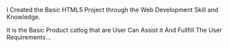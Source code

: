 I Created the Basic HTML5 Project through the Web Development Skill and Knowledge.

It is the Basic Product catlog that are User Can Assist it And Fullfill The User Requirements...
